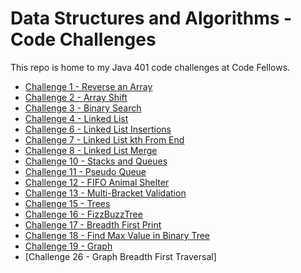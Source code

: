 # Data Structures and Algorithms - Code Challenges
This repo is home to my Java 401 code challenges at Code Fellows.

* [Challenge 1 - Reverse an Array](readmes/arrayreverse.md)
* [Challenge 2 - Array Shift](readmes/arrayshift.md)
* [Challenge 3 - Binary Search](readmes/binarysearch.md)
* [Challenge 4 - Linked List](readmes/linkedlist.md)
* [Challenge 6 - Linked List Insertions](readmes/linkedlistinsertions.md)
* [Challenge 7 - Linked List kth From End](readmes/linkedlistkthfromend.md)
* [Challenge 8 - Linked List Merge](readmes/linkedlistmerge.md)
* [Challenge 10 - Stacks and Queues](readmes/stacksandqueues.md)
* [Challenge 11 - Pseudo Queue](readmes/pseudoqueue.md)
* [Challenge 12 - FIFO Animal Shelter](readmes/fifoanimalshelter.md)
* [Challenge 13 - Multi-Bracket Validation](readmes/multibracketvalidation.md)
* [Challenge 15 - Trees](readmes/trees.md)
* [Challenge 16 - FizzBuzzTree](readmes/fizzbuzztree.md)
* [Challenge 17 - Breadth First Print](readmes/breadthfirst.md)
* [Challenge 18 - Find Max Value in Binary Tree](readmes/binarytreefindmaxvalue.md)
* [Challenge 19 - Graph](readmes/graph.md)
* [Challenge 26 - Graph Breadth First Traversal]
